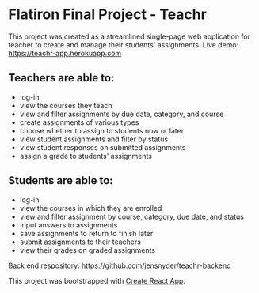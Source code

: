 # Flatiron Final Project - Teachr

This project was created as a streamlined single-page web application for teacher to create and manage their students' assignments. 
Live demo: https://teachr-app.herokuapp.com

## Teachers are able to:
* log-in
* view the courses they teach
* view and filter assignments by due date, category, and course
* create assignments of various types
* choose whether to assign to students now or later
* view student assignments and filter by status
* view student responses on submitted assignments 
* assign a grade to students' assignments 

## Students are able to:
* log-in
* view the courses in which they are enrolled 
* view and filter assignment by course, category, due date, and status 
* input answers to assignments 
* save assignments to return to finish later 
* submit assignments to their teachers 
* view their grades on graded assignments 

Back end respository: https://github.com/jensnyder/teachr-backend

This project was bootstrapped with [Create React App](https://github.com/facebook/create-react-app).

